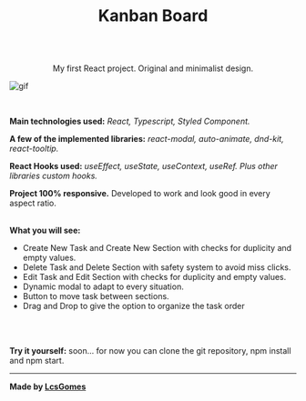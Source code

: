 <h1 align=center>Kanban Board</h1>
<br><br>

<p align="center">My first React project. Original and minimalist design.</p>
<p><img align="center" src="https://github.com/LcsGomes94/react-kanban/blob/master/projectGIF.gif" alt="gif"/></p>
<br>

<strong>Main technologies used:</strong> <i>React, Typescript, Styled Component.</i>

<strong>A few of the implemented libraries:</strong> <i>react-modal, auto-animate, dnd-kit, react-tooltip.</i>

<strong>React Hooks used:</strong> <i>useEffect, useState, useContext, useRef. Plus other libraries custom hooks.</i>

<strong>Project 100% responsive.</strong> Developed to work and look good in every aspect ratio.
<br><br>

<strong>What you will see:</strong><ul>
  <li>Create New Task and Create New Section with checks for duplicity and empty values.</li>
  <li>Delete Task and Delete Section with safety system to avoid miss clicks.</li>
  <li>Edit Task and Edit Section with checks for duplicity and empty values.</li>
  <li>Dynamic modal to adapt to every situation.</li>
  <li>Button to move task between sections.</li>
  <li>Drag and Drop to give the option to organize the task order</li>
</ul>
<br>
<br>
<p><strong>Try it yourself:</strong> soon... for now you can clone the git repository, npm install and npm start.

<hr>

<strong>Made by [LcsGomes](https://www.linkedin.com/in/lucas-gomes-16b293255)</strong>
